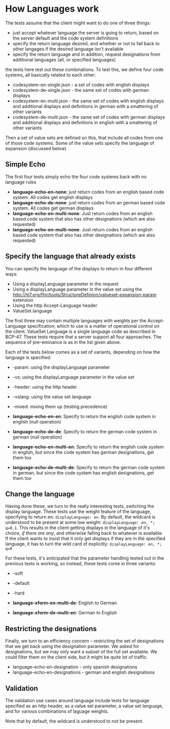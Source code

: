 # How Languages work 

The tests assume that the client might want to do one of three things:

* just accept whatever language the server is going to return, based on the server default and the code system definitions
* specify the return language desired, and whether or not to fall back to other langages if the desired language isn't available
* specify the return language and in addition, request designations from additional languages (all, or specified languages)

the tests here test out these combinations. To test this, we define four code systems, all basically related
to each other:

* codesystem-en-single.json - a set of codes with english displays
* codesystem-de-single.json - the same set of codes with german displays
* codesystem-en-multi.json - the same set of codes with english displays and additional displays and definitions in german with a smattering of other variants
* codesystem-de-multi.json - the same set of codes with german displays and additional displays and definitions in english with a smattering of other variants

Then a set of value sets are defined on this, that include all codes from one of those code systems. Some of the value sets specify the language of expansion (discussed below)

## Simple Echo

The first four tests simply echo the four code systems back with no language rules

* **language-echo-en-none**: just return codes from an english based code system. All codes get english displays
* **language-echo-de-none**: just return codes from an german based code system. All codes get german displays
* **language-echo-en-multi-none**: Just return codes from an english based code system that also has other designations (which are also requested)
* **language-echo-en-multi-none**: Just return codes from an english based code system that also has other designations (which are also requested)

## Specify the language that already exists

You can specify the language of the displays to return in four different ways: 
* Using a displayLanguage parameter in the request
* Using a displayLanguage parameter in the value set using the 
http://hl7.org/fhir/tools/StructureDefinion/valueset-expansion-param extension
* Using the http Accept-Language header 
* ValueSet.language

The first three may contain multiple languages with weights per the Accept-Language specification; which to use is a matter 
of operational control on the client. ValueSet Language is a single language code as described in BCP-47. These tests require 
that a server support all four approaches. The sequence of pre-eminance is as in the list given above.

Each of the tests below comes as a set of variants, depending on how the language is specified:
* -param: using the displayLanguage parameter
* -vs: using the displayLanguage parameter in the value set
* -header: using the http header
* -vslang: using the value set language
* -mixed: mixing them up (testing precedence)

* **language-echo-en-en**: Specify to return the english code system in english (null operation)
* **language-echo-de-de**: Specify to return the german code system in german  (null operation)
* **language-echo-en-multi-en**: Specify to return the english code system in english, but since the code system has german designations, get them too
* **language-echo-de-multi-de**: Specify to return the german code system in german, but since the code system has english designations, get them too

## Change the language 

Having done these, we turn to the really interesting tests, switching the display language. These tests use the weight feature of the language, 
specifying to return en: ```displayLanguage: en```. By default, the wildcard is understood to be present at some low weight: ```displayLanguage: en, *; q=0.1```.
This results in the client getting displays in the language of it's choice, *if there are any*, and otherwise falling back to whatever is available. 
If the client wants to insist that it only get displays if they are in the specified language, it has to turn the wild card of explicitly: 
```displayLanguage: en, *; q=0```

For these tests, it's anticipated that the parameter handling tested out in the previous tests is working, so instead, these tests come in three 
variants:
* -soft
* -default
* -hard

* **language-xform-en-multi-de**: English to German
* **language-xform-de-multi-en**: German to English

## Restricting the designations

Finally, we turn to an efficiency concern - restricting the set of designations that we get back
using the designation parameter. We asked for designations, but we may only want a subset of the 
full set available. We could filter them on the client side, but it might be quite lot of traffic.

* language-echo-en-designation - only spanish designations
* language-echo-en-designations - german and english designations

## Validation

The validation use cases around language include tests for language 
specified as an http header, as a value set parameter, a value set language, 
and for various combinations of laguage weights.

Note that by default, the wildcard is understood to not be present.
